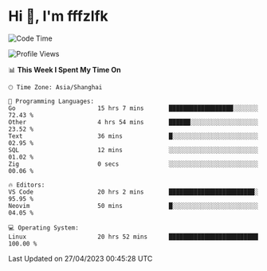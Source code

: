 # Hi 👋, I'm fffzlfk

<!--START_SECTION:waka-->
![Code Time](http://img.shields.io/badge/Code%20Time-179%20hrs%2023%20mins-blue)

![Profile Views](http://img.shields.io/badge/Profile%20Views-0-blue)

📊 **This Week I Spent My Time On** 

```text
🕑︎ Time Zone: Asia/Shanghai

💬 Programming Languages: 
Go                       15 hrs 7 mins       ██████████████████░░░░░░░   72.43 % 
Other                    4 hrs 54 mins       ██████░░░░░░░░░░░░░░░░░░░   23.52 % 
Text                     36 mins             █░░░░░░░░░░░░░░░░░░░░░░░░   02.95 % 
SQL                      12 mins             ░░░░░░░░░░░░░░░░░░░░░░░░░   01.02 % 
Zig                      0 secs              ░░░░░░░░░░░░░░░░░░░░░░░░░   00.06 % 

🔥 Editors: 
VS Code                  20 hrs 2 mins       ████████████████████████░   95.95 % 
Neovim                   50 mins             █░░░░░░░░░░░░░░░░░░░░░░░░   04.05 % 

💻 Operating System: 
Linux                    20 hrs 52 mins      █████████████████████████   100.00 % 
```


 Last Updated on 27/04/2023 00:45:28 UTC
<!--END_SECTION:waka-->
